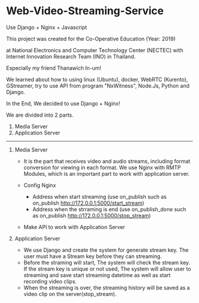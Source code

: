 # Web-Video-Streaming-Service
Use Django + Nginx + Javascript

This project was created for the Co-Operative Education (Year: 2019)

at National Electronics and Computer Technology Center (NECTEC)
with Internet Innovation Research Team (INO) in Thailand.

Especially my friend Thanawich In-um!

We learned about how to using linux (Ubuntu), docker, WebRTC (Kurento), GStreamer, try to use API from program "NxWitness", Node.Js, Python and Django.

In the End, We decided to use Django + Nginx!

We are divided into 2 parts.
1. Media Server 
2. Application Server

-----------------------------------------------------------------------------------------------------------------------------------------------------------
1. Media Server 
    - It is the part that receives video and audio streams, including format conversion for viewing in each format.
    We use Nginx with RMTP Modules, which is an important part to work with application server.

    - Config Nginx 
      - Address when start streaming (use on_publish such as on_publish http://172.0.0.1:5000/start_stream)
      - Address when the strraming is end (use on_publish_done such as on_publish http://172.0.0.1:5000/stop_stream)

    - Make API to work with Application Server
    

2. Application Server
    - We use Django and create the system for generate stream key. The user must have a Stream key before they can streaming.
    - Before the straming will start, The system will check the stream key.
    If the stream key is unique or not used, The system will allow user to streaming and save start streaming datetime as well as start recording video clips.
    - When the streaming is over, the streaming history will be saved as a video clip on the server(stop_stream).


